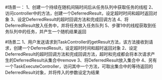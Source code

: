 #场景一：
1、创建一个持续在随机间隔时间后从任务队列中获取任务的线程
2、访问controller中的方法，创建一个DeferredResult，设定超时时间和超时返回对象
3、设定DeferredResult的超时回调方法和完成回调方法
4、将DeferredResult放入任务中，并将任务放入任务队列
5、步骤1中的线程获取到任务队列中的任务，并产生一个随机结果返回 

#场景二
1、用户发送请求到TaskController的getResult方法，该方法接收到请求，创建一个DeferredResult，设定超时时间和超时返回对象
2、设定DeferredResult的超时回调方法和完成回调方法，超时和完成都会将本次请求产生的DeferredResult从集合中remove
3、将DeferredResult放入集合中
4、另有一个TaskExecuteController，访问其中一个方法，可取出集合中的等待返回的DeferredResult对象，并将传入的参数设定为结果 